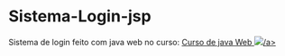 # Sistema-Login-jsp
Sistema de login feito com java web no curso: <a href = "https://www.udemy.com/course/curso-de-java-web/">Curso de java Web <img src="https://img.icons8.com/color/48/000000/java-duke-logo.png"/>/a>
